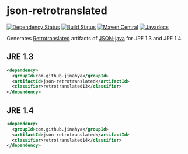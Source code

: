 # json-retrotranslated
[![Dependency Status](https://www.versioneye.com/user/projects/56ea1cf94e714c0034fed7bc/badge.svg)](https://www.versioneye.com/user/projects/56ea1cf94e714c0034fed7bc)
[![Build Status](https://travis-ci.org/jinahya/json-retrotranslated.svg?branch=develop)](https://travis-ci.org/jinahya/json-retrotranslated)
[![Maven Central](https://img.shields.io/maven-central/v/com.github.jinahya/json-retrotranslated.svg)](http://search.maven.org/#search%7Cga%7C1%7Cg%3A%22com.github.jinahya%22%20a%3A%22json-retrotranslated%22)
[![Javadocs](http://javadoc.io/badge/com.github.jinahya/json-retrotranslated.svg)](http://javadoc.io/doc/com.github.jinahya/json-retrotranslated)

Generates [Retrotranslated](http://retrotranslator.sourceforge.net/) artifacts of [JSON-java](https://github.com/stleary/JSON-java) for JRE 1.3 and JRE 1.4.

## JRE 1.3
```xml
<dependency>
  <groupId>com.github.jinahya</groupId>
  <artifactId>json-retrotranslated</artifactId>
  <classifier>retrotranslated13</classifier>
</dependency>
```

## JRE 1.4

```xml
<dependency>
  <groupId>com.github.jinahya</groupId>
  <artifactId>json-retrotranslated</artifactId>
  <classifier>retrotranslated14</classifier>
</dependency>
```
